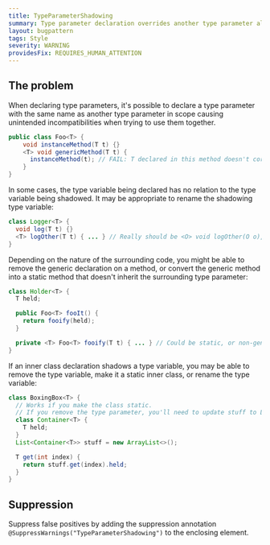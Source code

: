 ```yaml
---
title: TypeParameterShadowing
summary: Type parameter declaration overrides another type parameter already declared
layout: bugpattern
tags: Style
severity: WARNING
providesFix: REQUIRES_HUMAN_ATTENTION
---
```


<!--
*** AUTO-GENERATED, DO NOT MODIFY ***
To make changes, edit the @BugPattern annotation or the explanation in docs/bugpattern.
-->

## The problem
When declaring type parameters, it's possible to declare a type parameter with
the same name as another type parameter in scope causing unintended
incompatibilities when trying to use them together.

```java
public class Foo<T> {
    void instanceMethod(T t) {}
    <T> void genericMethod(T t) {
      instanceMethod(t); // FAIL: T declared in this method doesn't correspond to Foo<T>'s T
    }
}
```

In some cases, the type variable being declared has no relation to the type variable being shadowed.
It may be appropriate to rename the shadowing type variable:

```java
class Logger<T> {
  void log(T t) {}
  <T> logOther(T t) { ... } // Really should be <O> void logOther(O o), since this T is unrelated.
}
```

Depending on the nature of the surrounding code, you might be able to remove the generic declaration
on a method, or convert the generic method into a static method that doesn't inherit the surrounding
type parameter:

```java
class Holder<T> {
  T held;

  public Foo<T> fooIt() {
    return fooify(held);
  }

  private <T> Foo<T> fooify(T t) { ... } // Could be static, or non-generic
}
```

If an inner class declaration shadows a type variable, you may be able to remove the type variable,
make it a static inner class, or rename the type variable:

```java
class BoxingBox<T> {
  // Works if you make the class static.
  // If you remove the type parameter, you'll need to update stuff to List<Container>
  class Container<T> {
    T held;
  }
  List<Container<T>> stuff = new ArrayList<>();

  T get(int index) {
    return stuff.get(index).held;
  }
}
```

## Suppression
Suppress false positives by adding the suppression annotation `@SuppressWarnings("TypeParameterShadowing")` to the enclosing element.
